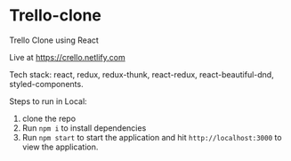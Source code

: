 # Trello-clone
Trello Clone using React

Live at https://crello.netlify.com

Tech stack: react, redux, redux-thunk, react-redux, react-beautiful-dnd, styled-components.

Steps to run in Local:

1. clone the repo
2. Run `npm i` to install dependencies
3. Run `npm start` to start the application and hit `http://localhost:3000` to view the application.

